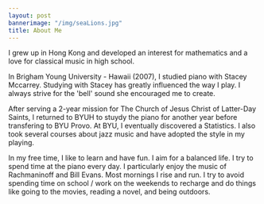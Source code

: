 ```yaml
---
layout: post
bannerimage: "/img/seaLions.jpg"
title: About Me
---
```


I grew up in Hong Kong and developed an interest for mathematics and a love
for classical music in high school.

In Brigham Young University - Hawaii (2007), I studied piano with Stacey
Mccarrey. Studying with Stacey has greatly influenced the way I play. I always
strive for the 'bell' sound she encouraged me to create.

After serving a 2-year mission for The Church of Jesus Christ of Latter-Day
Saints, I returned to BYUH to stuydy the piano for another year before
transfering to BYU Provo. At BYU, I eventually discovered a Statistics. I also
took several courses about jazz music and have adopted the style in my playing.

In my free time, I like to learn and have fun. I aim for a balanced life. I try
to spend time at the piano every day. I particularly enjoy the music of
Rachmaninoff and Bill Evans. Most mornings I rise and run. I try to avoid
spending time on school / work on the weekends to recharge and do things like
going to the movies, reading a novel, and being outdoors.
